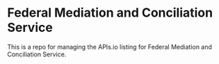 # Federal Mediation and Conciliation Service
This is a repo for managing the APIs.io listing for Federal Mediation and Conciliation Service.